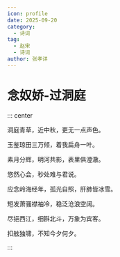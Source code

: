 ```yaml
---
icon: profile
date: 2025-09-20
category:
  - 诗词
tag:
  - 赵宋
  - 诗词
author: 张孝详
---
```


# 念奴娇-过洞庭

<!-- more -->



::: center

洞庭青草，近中秋，更无一点声色。

玉鉴琼田三万倾，着我扁舟一叶。

素月分辉，明河共影，表里俱澄澈。

悠然心会，秒处难与君说。

应念岭海经年，孤光自照，肝肺皆冰雪。

短发萧骚襟袖冷，稳泛沧浪空阔。

尽挹西江，细斟北斗，万象为宾客。

扣舷独啸，不知今夕何夕。

:::